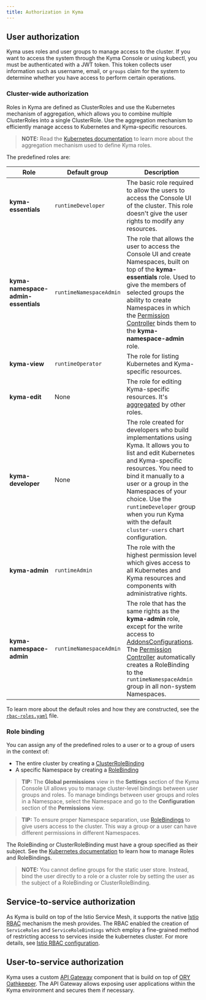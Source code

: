 ```yaml
---
title: Authorization in Kyma
---
```


## User authorization

Kyma uses roles and user groups to manage access to the cluster. If you want to access the system through the Kyma Console or using kubectl, you must be authenticated with a JWT token. This token collects user information such as username, email, or `groups` claim for the system to determine whether you have access to perform certain operations.

### Cluster-wide authorization

Roles in Kyma are defined as ClusterRoles and use the Kubernetes mechanism of aggregation, which allows you to combine multiple ClusterRoles into a single ClusterRole. Use the aggregation mechanism to efficiently manage access to Kubernetes and Kyma-specific resources.

>**NOTE:** Read the [Kubernetes documentation](https://kubernetes.io/docs/reference/access-authn-authz/rbac/#aggregated-clusterroles) to learn more about the aggregation mechanism used to define Kyma roles.

The predefined roles are:

| Role | Default group | Description |
| --- | --- | --- |
| **kyma-essentials** | `runtimeDeveloper` | The basic role required to allow the users to access the Console UI of the cluster. This role doesn't give the user rights to modify any resources. |
| **kyma-namespace-admin-essentials** | `runtimeNamespaceAdmin` | The role that allows the user to access the Console UI and create Namespaces, built on top of the **kyma-essentials** role. Used to give the members of selected groups the ability to create Namespaces in which the [Permission Controller](#details-permission-controller) binds them to the **kyma-namespace-admin** role. |
| **kyma-view** | `runtimeOperator` | The role for listing Kubernetes and Kyma-specific resources. |
| **kyma-edit** | None | The role for editing Kyma-specific resources. It's [aggregated](https://kubernetes.io/docs/reference/access-authn-authz/rbac/#aggregated-clusterroles) by other roles. |
| **kyma-developer** | None | The role created for developers who build implementations using Kyma. It allows you to list and edit Kubernetes and Kyma-specific resources. You need to bind it manually to a user or a group in the Namespaces of your choice. Use the `runtimeDeveloper` group when you run Kyma with the default `cluster-users` chart configuration. |
| **kyma-admin** | `runtimeAdmin` | The role with the highest permission level which gives access to all Kubernetes and Kyma resources and components with administrative rights. |
| **kyma-namespace-admin** | `runtimeNamespaceAdmin` | The role that has the same rights as the **kyma-admin** role, except for the write access to [AddonsConfigurations](https://kyma-project.io/docs/master/components/helm-broker#custom-resource-addons-configuration). The [Permission Controller](#details-permission-controller) automatically creates a RoleBinding to the `runtimeNamespaceAdmin` group in all non-system Namespaces. |

To learn more about the default roles and how they are constructed, see the [`rbac-roles.yaml`](https://github.com/kyma-project/kyma/blob/master/resources/cluster-users/templates/rbac-roles.yaml) file.

### Role binding

You can assign any of the predefined roles to a user or to a group of users in the context of:  
  - The entire cluster by creating a [ClusterRoleBinding](https://kubernetes.io/docs/reference/access-authn-authz/rbac/#rolebinding-and-clusterrolebinding)
  - A specific Namespace by creating a [RoleBinding](https://kubernetes.io/docs/reference/access-authn-authz/rbac/#rolebinding-and-clusterrolebinding)

>**TIP:** The **Global permissions** view in the **Settings** section of the Kyma Console UI allows you to manage cluster-level bindings between user groups and roles. To manage bindings between user groups and roles in a Namespace, select the Namespace and go to the **Configuration** section of the **Permissions** view.

>**TIP:** To ensure proper Namespace separation, use [RoleBindings](https://kubernetes.io/docs/reference/access-authn-authz/rbac/#rolebinding-and-clusterrolebinding) to give users access to the cluster. This way a group or a user can have different permissions in different Namespaces.

The RoleBinding or ClusterRoleBinding must have a group specified as their subject. See the [Kubernetes documentation](https://kubernetes.io/docs/reference/access-authn-authz/rbac/) to learn how to manage Roles and RoleBindings.

>**NOTE:** You cannot define groups for the static user store. Instead, bind the user directly to a role or a cluster role by setting the user as the subject of a RoleBinding or ClusterRoleBinding.

## Service-to-service authorization

As Kyma is build on top of the Istio Service Mesh, it supports the native [Istio RBAC](https://archive.istio.io/v1.4/docs/reference/config/security/istio.rbac.v1alpha1/) mechanism the mesh provides. The RBAC enabled the creation of `ServiceRoles` and `ServiceRoleBindings` which employ a fine-grained method of restricting access to services inside the kubernetes cluster. For more details, see [Istio RBAC configuration](/components/service-mesh/#details-istio-rbac-configuration).

## User-to-service authorization

Kyma uses a custom [API Gateway](/components/api-gateway/#overview-overview) component that is build on top of [ORY Oathkeeper](https://www.ory.sh/oathkeeper/docs/). The API Gateway allows exposing user applications within the Kyma environment and secures them if necessary.
